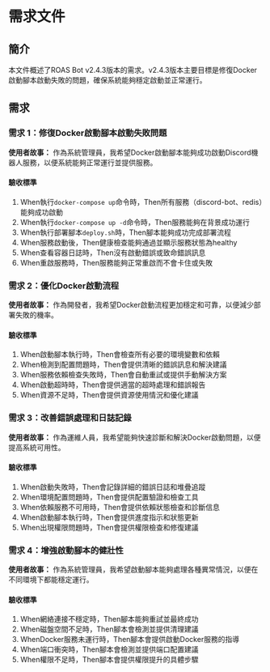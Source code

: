 # 需求文件

## 簡介

本文件概述了ROAS Bot v2.4.3版本的需求。v2.4.3版本主要目標是修復Docker啟動腳本啟動失敗的問題，確保系統能夠穩定啟動並正常運行。

## 需求

### 需求 1：修復Docker啟動腳本啟動失敗問題

**使用者故事：** 作為系統管理員，我希望Docker啟動腳本能夠成功啟動Discord機器人服務，以便系統能夠正常運行並提供服務。

#### 驗收標準

1. When執行`docker-compose up`命令時，Then所有服務（discord-bot、redis）能夠成功啟動
2. When執行`docker-compose up -d`命令時，Then服務能夠在背景成功運行
3. When執行部署腳本`deploy.sh`時，Then腳本能夠成功完成部署流程
4. When服務啟動後，Then健康檢查能夠通過並顯示服務狀態為healthy
5. When查看容器日誌時，Then沒有啟動錯誤或致命錯誤訊息
6. When重啟服務時，Then服務能夠正常重啟而不會卡住或失敗

### 需求 2：優化Docker啟動流程

**使用者故事：** 作為開發者，我希望Docker啟動流程更加穩定和可靠，以便減少部署失敗的機率。

#### 驗收標準

1. When啟動腳本執行時，Then會檢查所有必要的環境變數和依賴
2. When檢測到配置問題時，Then會提供清晰的錯誤訊息和解決建議
3. When服務依賴檢查失敗時，Then會自動重試或提供手動解決方案
4. When啟動超時時，Then會提供適當的超時處理和錯誤報告
5. When資源不足時，Then會提供資源使用情況和優化建議

### 需求 3：改善錯誤處理和日誌記錄

**使用者故事：** 作為運維人員，我希望能夠快速診斷和解決Docker啟動問題，以便提高系統可用性。

#### 驗收標準

1. When啟動失敗時，Then會記錄詳細的錯誤日誌和堆疊追蹤
2. When環境配置問題時，Then會提供配置驗證和檢查工具
3. When依賴服務不可用時，Then會提供依賴狀態檢查和診斷信息
4. When啟動腳本執行時，Then會提供進度指示和狀態更新
5. When出現權限問題時，Then會提供權限檢查和修復建議

### 需求 4：增強啟動腳本的健壯性

**使用者故事：** 作為系統管理員，我希望啟動腳本能夠處理各種異常情況，以便在不同環境下都能穩定運行。

#### 驗收標準

1. When網絡連接不穩定時，Then腳本能夠重試並最終成功
2. When磁盤空間不足時，Then腳本會檢測並提供清理建議
3. WhenDocker服務未運行時，Then腳本會提供啟動Docker服務的指導
4. When端口衝突時，Then腳本會檢測並提供端口配置建議
5. When權限不足時，Then腳本會提供權限提升的具體步驟
